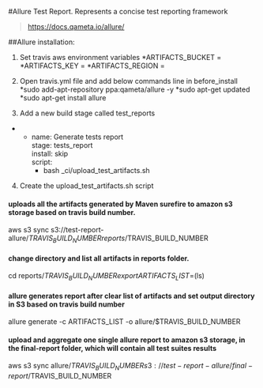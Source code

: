 #Allure Test Report.
Represents a concise test reporting framework
> https://docs.qameta.io/allure/

##Allure installation:
1. Set travis aws environment variables
    *ARTIFACTS_BUCKET = <bucket name>
    *ARTIFACTS_KEY = <aws key ID>
    *ARTIFACTS_REGION = <aws region>

2. Open travis.yml file and add below commands line in before_install
    *sudo add-apt-repository ppa:qameta/allure -y
    *sudo apt-get updated
    *sudo apt-get install allure

3. Add a new build stage called test_reports
* - name: Generate tests report     
    stage: tests_report    
    install: skip     
    script:         
      - bash _ci/upload_test_artifacts.sh
      
4. Create the upload_test_artifacts.sh script
#### uploads all the artifacts generated by Maven surefire to amazon s3 storage based on travis build number.
aws s3 sync s3://test-report-allure/$TRAVIS_BUILD_NUMBER reports/$TRAVIS_BUILD_NUMBER

#### change directory and list all artifacts in reports folder.
cd reports/$TRAVIS_BUILD_NUMBER
export ARTIFACTS_LIST=$(ls)

#### allure generates report after clear list of artifacts and set output directory in S3 based on travis build number
allure generate -c ARTIFACTS_LIST -o allure/$TRAVIS_BUILD_NUMBER

#### upload and aggregate one single allure report to amazon s3 storage, in the final-report folder, which will contain all test suites results
aws s3 sync allure/$TRAVIS_BUILD_NUMBER s3://test-report-allure/final-report/$TRAVIS_BUILD_NUMBER